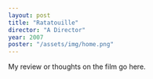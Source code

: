 ```yaml
---
layout: post
title: "Ratatouille"
director: "A Director"
year: 2007
poster: "/assets/img/home.png"
---
```


My review or thoughts on the film go here.
